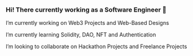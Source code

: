 ### Hi! There currently working as a Software Engineer 👋



 I’m currently working on Web3 Projects and Web-Based Designs
 
 I’m currently learning Solidity, DAO, NFT and Authentication
 
 I’m looking to collaborate on Hackathon Projects and Freelance Projects
